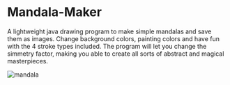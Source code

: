 # Mandala-Maker
A lightweight java drawing program to make simple mandalas and save them as images. Change background colors, painting colors and have fun with the 4 stroke types included. The program will let you change the simmetry factor, making you able to create all sorts of abstract and magical masterpieces.

![mandala](https://user-images.githubusercontent.com/25652687/34683317-f9eb4c62-f4a1-11e7-9b92-58788b4f811e.png)
